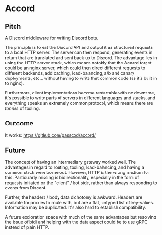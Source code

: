 # Accord

## Pitch

A Discord middleware for writing Discord bots.

The principle is to eat the Discord API and output it as structured requests to a local HTTP server.
The server can then respond, generating events in return that are translated and sent back up to
Discord. The advantage lies in using the HTTP server stack, which means notably that the Accord
target could be an nginx server, which could then direct different requests to different backends,
add caching, load-balancing, a/b and canary deployments, etc... without having to write that common
code (as it’s built in to nginx).

Furthermore, client implementations become restartable with no downtime, it's possible to write
parts of servers in different languages and stacks, and everything speaks an extremely common
protocol, which means there are _tonnes_ of tooling.

## Outcome

It works: <https://github.com/passcod/accord/>

## Future

The concept of having an intermediary gateway worked well. The advantages in regard to routing,
tooling, load-balancing, and having a common stack were borne out. However, HTTP is the wrong medium
for this. Particularly missing is bidirectionality, especially in the form of requests initiated on
the "client" / bot side, rather than always responding to events from Discord.

Further, the headers / body data dichotomy is awkward. Headers are available for proxies to route
with, but are a flat, untyped list of key-values. Information may be duplicated. It's also hard to
establish compatibility.

A future exploration space with much of the same advantages but resolving the issue of bidi and
helping with the data aspect could be to use gRPC instead of plain HTTP.
